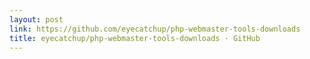 ```yaml
---
layout: post
link: https://github.com/eyecatchup/php-webmaster-tools-downloads
title: eyecatchup/php-webmaster-tools-downloads · GitHub
---
```

